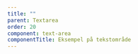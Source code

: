 ```yaml
---
title: ""
parent: Textarea
order: 20
component: text-area
componentTitle: Eksempel på tekstområde
---
```

